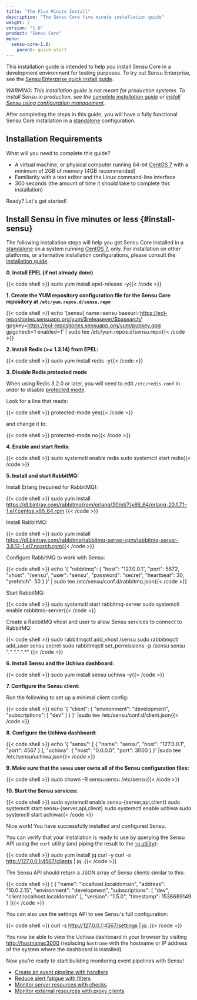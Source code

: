```yaml
---
title: "The Five Minute Install"
description: "The Sensu Core five minute installation guide"
weight: 2
version: "1.6"
product: "Sensu Core"
menu:
  sensu-core-1.6:
    parent: quick-start
---
```


This installation guide is intended to help you install Sensu Core in
a development environment for testing purposes. To try out Sensu Enterprise,
see the [Sensu Enterprise quick install guide][12].

_WARNING: This installation guide is not meant for production systems.
To install Sensu in production, see the [complete installation guide][2]
or [install Sensu using configuration management][11]._

After completing the steps in this guide, you will have a fully functional Sensu
Core installation in a [standalone][4] configuration.

## Installation Requirements

What will you need to complete this guide?

- A virtual machine, or physical computer running 64-bit
  [CentOS 7][5] with a minimum of 2GB of memory (4GB recommended)
- Familiarity with a text editor and the Linux command-line interface
- 300 seconds (the amount of time it should take to complete this installation)

Ready? Let's get started!

## Install Sensu in five minutes or less {#install-sensu}

The following installation steps will help you get Sensu Core installed in a
[standalone][4] on a system running [CentOS 7][5], only. For installation on
other platforms, or alternative installation configurations, please consult
the [installation guide][2].

**0. Install EPEL (if not already done)**

{{< code shell >}}
sudo yum install epel-release -y{{< /code >}}

**1. Create the YUM repository configuration file for the Sensu Core repository at
`/etc/yum.repos.d/sensu.repo`**

{{< code shell >}}
echo '[sensu]
name=sensu
baseurl=https://eol-repositories.sensuapp.org/yum/$releasever/$basearch/
gpgkey=https://eol-repositories.sensuapp.org/yum/pubkey.gpg
gpgcheck=1
enabled=1' | sudo tee /etc/yum.repos.d/sensu.repo{{< /code >}}

**2. Install Redis (>= 1.3.14) from EPEL:**

{{< code shell >}}
sudo yum install redis -y{{< /code >}}

**3. Disable Redis protected mode**

When using Redis 3.2.0 or later, you will need to edit `/etc/redis.conf` in
order to disable [protected mode][redis-security].

Look for a line that reads:

{{< code shell >}}
protected-mode yes{{< /code >}}

and change it to:

{{< code shell >}}
protected-mode no{{< /code >}}

**4. Enable and start Redis:**

{{< code shell >}}
sudo systemctl enable redis
sudo systemctl start redis{{< /code >}}

**5. Install and start RabbitMQ:**

Install Erlang (required for RabbitMQ):

{{< code shell >}}
sudo yum install https://dl.bintray.com/rabbitmq/rpm/erlang/20/el/7/x86_64/erlang-20.1.7.1-1.el7.centos.x86_64.rpm
{{< /code >}}

Install RabbitMQ:

{{< code shell >}}
sudo yum install https://dl.bintray.com/rabbitmq/rabbitmq-server-rpm/rabbitmq-server-3.6.12-1.el7.noarch.rpm{{< /code >}}

Configure RabbitMQ to work with Sensu:

{{< code shell >}}
echo '{
  "rabbitmq": {
    "host": "127.0.0.1",
    "port": 5672,
    "vhost": "/sensu",
    "user": "sensu",
    "password": "secret",
    "heartbeat": 30,
    "prefetch": 50
  }
}' | sudo tee /etc/sensu/conf.d/rabbitmq.json{{< /code >}}

Start RabbitMQ:

{{< code shell >}}
sudo systemctl start rabbitmq-server
sudo systemctl enable rabbitmq-server{{< /code >}}

Create a RabbitMQ vhost and user to allow Sensu services to connect to RabbitMQ:

{{< code shell >}}
sudo rabbitmqctl add_vhost /sensu
sudo rabbitmqctl add_user sensu secret
sudo rabbitmqctl set_permissions -p /sensu sensu ".*" ".*" ".*"
{{< /code >}}

**6. Install Sensu and the Uchiwa dashboard:**

{{< code shell >}}
sudo yum install sensu uchiwa -y{{< /code >}}

**7. Configure the Sensu client:**

Run the following to set up a minimal client config:

{{< code shell >}}
echo '{
  "client": {
    "environment": "development",
    "subscriptions": [
      "dev"
    ]
  }
}' |sudo tee /etc/sensu/conf.d/client.json{{< /code >}}

**8. Configure the Uchiwa dashboard:**

{{< code shell >}}
 echo '{
   "sensu": [
     {
       "name": "sensu",
       "host": "127.0.0.1",
       "port": 4567
     }
   ],
   "uchiwa": {
     "host": "0.0.0.0",
     "port": 3000
   }
 }' |sudo tee /etc/sensu/uchiwa.json{{< /code >}}

**9. Make sure that the `sensu` user owns all of the Sensu configuration files:**

{{< code shell >}}
sudo chown -R sensu:sensu /etc/sensu{{< /code >}}

**10. Start the Sensu services:**

{{< code shell >}}
sudo systemctl enable sensu-{server,api,client}
sudo systemctl start sensu-{server,api,client}
sudo systemctl enable uchiwa
sudo systemctl start uchiwa{{< /code >}}

Nice work! You have successfully installed and configured Sensu.

You can verify that your installation is ready to use by querying the Sensu API
using the `curl` utility (and piping the result to the [`jq` utility][10]):

{{< code shell >}}
sudo yum install jq curl -y
curl -s http://127.0.0.1:4567/clients | jq .{{< /code >}}

The Sensu API should return a JSON array of Sensu clients similar to this:

{{< code shell >}}
[
  {
    "name": "localhost.localdomain",
    "address": "10.0.2.15",
    "environment": "development",
    "subscriptions": [
      "dev",
      "client:localhost.localdomain"
    ],
    "version": "1.5.0",
    "timestamp": 1536689149
  }
]{{< /code >}}

You can also use the settings API to see Sensu's full configuration:

{{< code shell >}}
curl -s http://127.0.0.1:4567/settings | jq .{{< /code >}}

You now be able to view the Uchiwa dashboard in your browser by visiting [http://hostname:3000](http://hostname:3000) (replacing `hostname` with the hostname or IP address of the system where the dashboard is installed).

Now you're ready to start building monitoring event pipelines with Sensu!

- [Create an event pipeline with handlers][13]
- [Reduce alert fatigue with filters][14]
- [Monitor server resources with checks][15]
- [Monitor external resources with proxy clients][16]

[1]:  ../../overview/architecture/
[2]:  ../../installation/overview/
[3]:  ../../installation/installation-strategies/
[4]:  ../../installation/installation-strategies/#standalone
[5]:  https://wiki.centos.org/Manuals/ReleaseNotes/CentOS7
[9]:  ../../platforms/sensu-on-rhel-centos/#install-sensu-enterprise-repository
[10]: https://stedolan.github.io/jq/
[redis-security]: https://redis.io/topics/security
[11]: ../../installation/configuration-management
[12]: /sensu-enterprise/latest/quick-start/five-minute-install
[13]: ../../guides/intro-to-handlers
[14]: ../../guides/intro-to-mutators
[15]: ../../guides/intro-to-checks
[16]: ../../guides/adding-a-client/#add-a-remote-sensu-client
